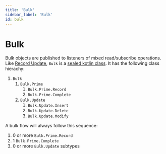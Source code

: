 ```yaml
---
title: 'Bulk'
sidebar_label: 'Bulk'
id: bulk
---
```


Bulk
====

Bulk objects are published to listeners of mixed read/subscribe operations. Like [Record Update](https://docs.genesis.global/secure/reference/developer/api/database/how-to/helper/subscription/record-update/), `Bulk` is a [sealed kotlin class](https://kotlinlang.org/docs/sealed-classes.html). It has the following class hierachy:

1.  `Bulk`
    1.  `Bulk.Prime`
        1.  `Bulk.Prime.Record`
        2.  `Bulk.Prime.Complete`
    2.  `Bulk.Update`
        1.  `Bulk.Update.Insert`
        2.  `Bulk.Update.Delete`
        3.  `Bulk.Update.Modify`

A bulk flow will always follow this sequence:

1.  0 or more `Bulk.Prime.Record`
2.  1 `Bulk.Prime.Complete`
3.  0 or more `Bulk.Update` subtypes